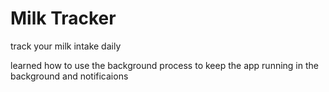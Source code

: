 # Milk Tracker

track your milk intake daily

learned how to use the background process to keep the app running in the background and notificaions
